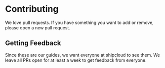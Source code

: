 # Contributing

We love pull requests. If you have something you want to add or remove, please
open a new pull request.

## Getting Feedback

Since these are our guides, we want everyone at shipcloud to see them.
We leave all PRs open for at least a week to get feedback from everyone.
